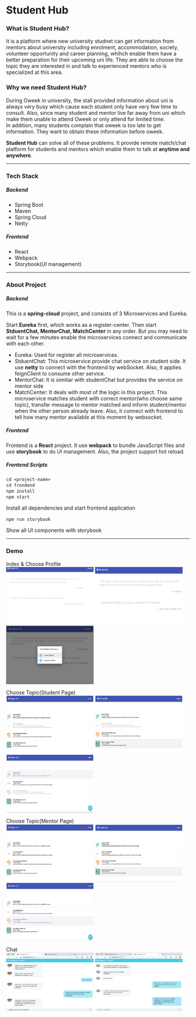 # Student Hub


### What is Student Hub?
It is a platform where new university studnet can get information from mentors about university including enrolment, accommodation, society, volunteer opportunity and career planning, whihch enable them have a better preparation for their upcoming uni life. They are able to choose the topic they are interested in and talk to experienced mentors who is specialized at this area.

### Why we need Student Hub?
During Oweek in university, the stall provided information about uni is always very busy which cause each student only have very few time to consult. 
Also, since many student and mentor live far away from uni which make them unable to attend Oweek or only attend for limited time.  
In addition, many students complain that oweek is too late to get information. They want to obtain these information before oweek.


**Student Hub** can solve all of these problems. It provide remote match/chat platform for students and mentors which enable them to talk at **anytime and anywhere**.

---

### Tech Stack
##### **Backend**
- Spring Boot
- Maven
- Spring Cloud
- Netty

##### **Frontend**
- React
- Webpack
- Storybook(UI management)

---

### About Project 
##### **Backend**
This is a **spring-cloud** project, and consists of 3 Microservices and Eureka.

Start **Eureka** first, which works as a register-center.
Then start **StduentChat, MentorChat, MatchCenter** in any order. But you may need to wait for a few minutes enable the microservices connect and communicate with each other.

- Eureka: Used for register all microservices.
- StduentChat: This microservice provide chat service on student side. It use **netty** to connect with the frontend by webSocket. Also, it applies feignClient to consume other service.
- MentorChat: It is similiar with studentChat but provides the service on mentor side
- MatchCenter: It deals with most of the logic in this project. This microservice matches student with correct mentor(who choose same topic), transfer message to mentor matched and inform student/mentor when the other person already leave. Also, it connect with frontend to tell how many mentor available at this moment by websocket.
##### **Frontend**
Frontend is a **React** project. It use **webpack** to bundle JavaScript files and use **storybook** to do UI management.
Also, the project support hot reload.

##### Frontend Scripts

```
cd <project-name>
cd frondend
npm install
npm start
```
Install all dependencies and start frontend application

```
npm run storybook
```
Show all UI components with storybook

---
### Demo

Index & Choose Profile<br />
<img src="./pic-readme/index-1.png" width = "240" height = "160" align=center />
<img src="./pic-readme/index-2.png" width = "240" height = "160" align=center />
<img src="./pic-readme/profile.png" width = "240" height = "160" align=center />

Choose Topic(Student Page)<br />
<img src="./pic-readme/choose-student.png" width = "240" height = "160" align=center />
<img src="./pic-readme/choose-student2.png" width = "240" height = "160" align=center />
<img src="./pic-readme/choose-student3.png" width = "240" height = "160" align=center />

Choose Topic(Mentor Page)<br />
<img src="./pic-readme/choose-mentor.png" width = "240" height = "160" align=center />
<img src="./pic-readme/choose-mentor2.png" width = "240" height = "160" align=center />
<img src="./pic-readme/choose-mentor3.png" width = "240" height = "160" align=center />

Chat<br />
<img src="./pic-readme/chat-student.png" width = "240" height = "160" align=center />
<img src="./pic-readme/chat-mentor.png" width = "240" height = "160" align=center />

